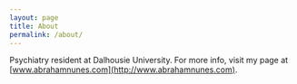 ```yaml
---
layout: page
title: About
permalink: /about/
---
```


Psychiatry resident at Dalhousie University. For more info, visit my page at [www.abrahamnunes.com](http://www.abrahamnunes.com).
